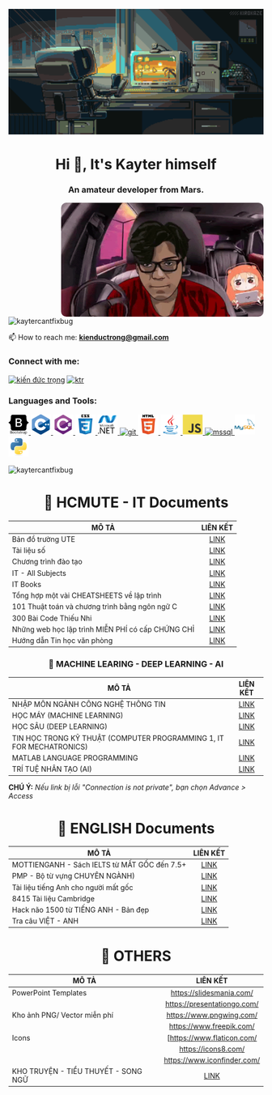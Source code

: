 ![MasterHead](https://github.com/KayterCantFixBug/KayterCantFixBug/blob/main/banner.gif)
<h1 align="center">Hi 👋, It's Kayter himself</h1>
<h3 align="center">An amateur developer from Mars.</h3>
<img align="right" alt="Coding" width="400" src="https://github.com/KayterCantFixBug/KayterCantFixBug/blob/main/fakecam.gif" style="border-radius: 10px;">

<p align="left"> <img src="https://komarev.com/ghpvc/?username=kaytercantfixbug&label=Profile%20views&color=0e75b6&style=flat" alt="kaytercantfixbug" /> </p>

📫 How to reach me: **kienductrong@gmail.com**

<h3 align="left">Connect with me:</h3>
<p align="left">
<a href="https://fb.com/kaytervn" target="blank"><img align="center" src="https://raw.githubusercontent.com/rahuldkjain/github-profile-readme-generator/master/src/images/icons/Social/facebook.svg" alt="kiến đức trọng" height="30" width="40" /></a>
<a href="https://www.youtube.com/@kaytervn" target="blank"><img align="center" src="https://raw.githubusercontent.com/rahuldkjain/github-profile-readme-generator/master/src/images/icons/Social/youtube.svg" alt="ktr" height="30" width="40" /></a>
</p>

<h3 align="left">Languages and Tools:</h3>
<p align="left"> <a href="https://getbootstrap.com" target="_blank" rel="noreferrer"> <img src="https://raw.githubusercontent.com/devicons/devicon/master/icons/bootstrap/bootstrap-plain-wordmark.svg" alt="bootstrap" width="40" height="40"/> </a> <a href="https://www.w3schools.com/cpp/" target="_blank" rel="noreferrer"> <img src="https://raw.githubusercontent.com/devicons/devicon/master/icons/cplusplus/cplusplus-original.svg" alt="cplusplus" width="40" height="40"/> </a> <a href="https://www.w3schools.com/cs/" target="_blank" rel="noreferrer"> <img src="https://raw.githubusercontent.com/devicons/devicon/master/icons/csharp/csharp-original.svg" alt="csharp" width="40" height="40"/> </a> <a href="https://www.w3schools.com/css/" target="_blank" rel="noreferrer"> <img src="https://raw.githubusercontent.com/devicons/devicon/master/icons/css3/css3-original-wordmark.svg" alt="css3" width="40" height="40"/> </a> <a href="https://dotnet.microsoft.com/" target="_blank" rel="noreferrer"> <img src="https://raw.githubusercontent.com/devicons/devicon/master/icons/dot-net/dot-net-original-wordmark.svg" alt="dotnet" width="40" height="40"/> </a> <a href="https://git-scm.com/" target="_blank" rel="noreferrer"> <img src="https://www.vectorlogo.zone/logos/git-scm/git-scm-icon.svg" alt="git" width="40" height="40"/> </a> <a href="https://www.w3.org/html/" target="_blank" rel="noreferrer"> <img src="https://raw.githubusercontent.com/devicons/devicon/master/icons/html5/html5-original-wordmark.svg" alt="html5" width="40" height="40"/> </a> <a href="https://www.java.com" target="_blank" rel="noreferrer"> <img src="https://raw.githubusercontent.com/devicons/devicon/master/icons/java/java-original.svg" alt="java" width="40" height="40"/> </a> <a href="https://developer.mozilla.org/en-US/docs/Web/JavaScript" target="_blank" rel="noreferrer"> <img src="https://raw.githubusercontent.com/devicons/devicon/master/icons/javascript/javascript-original.svg" alt="javascript" width="40" height="40"/> </a> <a href="https://www.microsoft.com/en-us/sql-server" target="_blank" rel="noreferrer"> <img src="https://www.svgrepo.com/show/303229/microsoft-sql-server-logo.svg" alt="mssql" width="40" height="40"/> </a> <a href="https://www.mysql.com/" target="_blank" rel="noreferrer"> <img src="https://raw.githubusercontent.com/devicons/devicon/master/icons/mysql/mysql-original-wordmark.svg" alt="mysql" width="40" height="40"/> </a> <a href="https://www.python.org" target="_blank" rel="noreferrer"> <img src="https://raw.githubusercontent.com/devicons/devicon/master/icons/python/python-original.svg" alt="python" width="40" height="40"/> </a> </p>

<p><img align="center" src="https://github-readme-stats.vercel.app/api/top-langs?username=kaytercantfixbug&show_icons=true&locale=en&layout=compact" alt="kaytercantfixbug" /></p>

<h1 align="center">📖 HCMUTE - IT Documents</h1>

|MÔ TẢ|LIÊN KẾT|
|------|:------:|
|Bản đồ trường UTE|[LINK](http://goo.gl/n5TPgO)|
|Tài liệu số|[LINK](http://csdl.hcmute.edu.vn/)|
|Chương trình đào tạo|[LINK](https://docs.google.com/document/d/1msjP47esB1HsFP5lNdApdgLO0qNDnV5d/edit?usp=drive_link&ouid=115186877765088019765&rtpof=true&sd=true)|
|IT - All Subjects|[LINK](https://drive.google.com/drive/folders/1qQZV3-SkIRd-Ph6HC1m-3hkVZZ7MqNr8?usp=sharing)|
|IT Books|[LINK](https://drive.google.com/drive/folders/16x-GZrRzqr1pyqjzDwQ2tt3s5NRbv2RO?usp=sharing)|
|Tổng hợp một vài CHEATSHEETS về lập trình|[LINK](https://www.codecademy.com/resources/cheatsheets/all)|
|101 Thuật toán và chương trình bằng ngôn ngữ C|[LINK](https://drive.google.com/file/d/13y4XjNz48q6RyXJcdACsvt6zjB63tU0D/view?usp=sharing)|
|300 Bài Code Thiếu Nhi|[LINK](https://docs.google.com/document/u/0/d/1WmKuC807QwSa7Q7oz6I6bWYPIkk6oBL1k5RKvnRb8nw/mobilebasic?fbclid=IwAR2zm7hrKqbMezxEXGq3bzC3Kjg_0wNufDkf9TznaqbWoS-EggF7FQ2BuL0)|
|Những web học lập trình MIỄN PHÍ có cấp CHỨNG CHỈ|[LINK](https://intech.vietnamworks.com/article/8-trang-web-hoc-lap-trinh-mien-phi-cap-chung-chi?fbclid=IwAR21Db9P_1dAb-lRS5xBipSIgB5jjlozGSIKsczo3MBNesyOfeXGowTomHA)|
|Hướng dẫn Tin học văn phòng|[LINK](https://terabox.com/s/1VcolKeQJqjaDBaGXmJ0f3Q)|

<h3 align="center">📠 MACHINE LEARING - DEEP LEARNING - AI</h1>

|MÔ TẢ|LIÊN KẾT|
|------|:------:|
|NHẬP MÔN NGÀNH CÔNG NGHỆ THÔNG TIN|[LINK](http://tiny.cc/QTUTE-INTRO2IT)|
|HỌC MÁY (MACHINE LEARNING)|[LINK](http://tiny.cc/QTUTE-MACHINELEARNING)|
|HỌC SÂU (DEEP LEARNING)|[LINK](http://tiny.cc/QTUTE-DEEPLEARNING)|
|TIN HỌC TRONG KỸ THUẬT (COMPUTER PROGRAMMING 1, IT FOR MECHATRONICS)|[LINK](http://tiny.cc/QTUTE-TINKYTHUAT)|
|MATLAB LANGUAGE PROGRAMMING|[LINK](http://tiny.cc/QTUTE-MATLAB)|
|TRÍ TUỆ NHÂN TẠO (AI)|[LINK](http://tiny.cc/QTUTE-AI)|
**CHÚ Ý:** *Nếu link bị lỗi "Connection is not private", bạn chọn Advance > Access*

<h1 align="center">📓 ENGLISH Documents</h1>

|MÔ TẢ|LIÊN KẾT|
|------|:------:|
|MOTTIENGANH - Sách IELTS từ MẤT GỐC đến 7.5+|[LINK](https://tailieu.mottienganh.com/?utm_source=page_nhachoc&utm_medium=giaitri&utm_campaign=cpc)|
|PMP - Bộ từ vựng CHUYÊN NGÀNH)|[LINK](https://drive.google.com/drive/folders/1tfYX7cPwqF5zVmlckJiMKj3FL2v2LcH1?usp=sharing)|
|Tài liệu tiếng Anh cho người mất gốc|[LINK](https://drive.google.com/drive/folders/1Qfg4nvYWxeAuHmZeK-PZvw2Q7uEAUYGB?usp=sharing)|
|8415 Tài liệu Cambridge|[LINK](https://terabox.com/s/1frh6q5zHsj8lw7lR-TstAw)|
|Hack não 1500 từ TIẾNG ANH - Bản đẹp|[LINK](https://drive.google.com/file/d/140Gzf7C4wCcTNwFRrXecwxpjacg8FiiZ/view?usp=sharing)|
|Tra câu VIỆT - ANH|[LINK](https://tracau.vn/)|

<h1 align="center">🔗 OTHERS</h1>

|MÔ TẢ|LIÊN KẾT|
|------|:------:|
|PowerPoint Templates|https://slidesmania.com/
||https://presentationgo.com/|
|Kho ảnh PNG/ Vector miễn phí|https://www.pngwing.com/|
||https://www.freepik.com/|
|Icons|[https://www.flaticon.com/|
||https://icons8.com/|
||https://www.iconfinder.com/|
|KHO TRUYỆN - TIỂU THUYẾT - SONG NGỮ|[LINK](https://drive.google.com/drive/folders/1me4JjJ3J7yj_PmoDjc2KjtkY3xJYBsWA?usp=sharing)|
